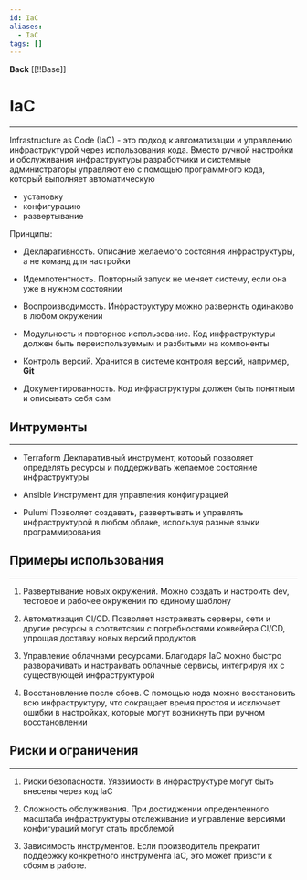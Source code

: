 ```yaml
---
id: IaC
aliases:
  - IaC
tags: []
---
```

**Back**
    [[!!Base]]

# IaC
---
Infrastructure as Code (IaC) - это подход к автоматизации и управлению инфраструктурой через использования кода.
Вместо ручной настройки и обслуживания инфраструктуры разработчики и системные администраторы управляют ею с помощью программного кода, который выполняет автоматическую
- установку
-  конфигурацию
- развертывание

Принципы:
- Декларативность.
Описание желаемого состояния инфраструктуры, а не команд для настройки

- Идемпотентность.
Повторный запуск не меняет систему, если она уже в нужном состоянии

- Воспроизводимость.
Инфраструктуру можно развернкть одинаково в любом окружении

- Модульность и повторное использование.
Код инфраструктуры должен быть переиспользуемым и разбитыми на компоненты

- Контроль версий.
Хранится в системе контроля версий, например, **Git**

- Документированность.
Код инфраструктуры должен быть понятным и описывать себя сам


## Интрументы
---
- Terraform
Декларативный инструмент, который позволяет определять ресурсы и поддерживать желаемое состояние инфраструктуры

- Ansible
Инструмент для управления конфигурацией

- Pulumi
Позволяет создавать, развертывать и управлять инфраструктурой в любом облаке, используя разные языки программирования


## Примеры использования
---
1. Развертывание новых окружений.
Можно создать и настроить dev, тестовое и рабочее окружении по единому шаблону

2. Автоматизация CI/CD.
Позволяет настраивать серверы, сети и другие ресурсы в соответсвии с потребностями конвейера CI/CD, упрощая доставку новых версий продуктов

3. Управление облачнами ресурсами.
Благодаря IaC можно быстро разворачивать и настраивать облачные сервисы, интегрируя их с существующей инфраструктурой

4. Восстановление после сбоев.
С помощью кода можно восстановить всю инфраструктуру, что сокращает время простоя и исключает ошибки в настройках, которые могут возникнуть при ручном восстановлении


## Риски и ограничения
---
1. Риски безопасности.
Уязвимости в инфраструктуре могут быть внесены через код IaC

2. Сложность обслуживания.
При достиджении опреденленного масштаба инфраструктуры отслеживание и управление версиями конфигураций могут стать проблемой

3. Зависимость инструментов.
Если производитель прекратит поддержку конкретного инструмента IaC, это может привсти к сбоям в работе.
